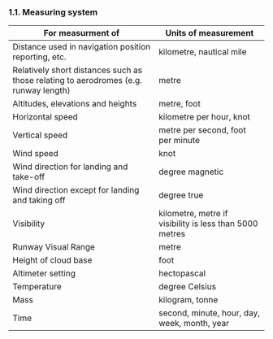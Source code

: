 ### 1.1. Measuring system

| For measurment of                                            | Units of measurement                                    |
| ------------------------------------------------------------ | ------------------------------------------------------- |
| Distance used in navigation position reporting, etc.         | kilometre, nautical mile                                |
| Relatively short distances such as those relating to aerodromes (e.g. runway length) | metre                                                   |
| Altitudes, elevations and heights                            | metre, foot                                             |
| Horizontal speed                                             | kilometre per hour, knot                                |
| Vertical speed                                               | metre per second, foot per minute                       |
| Wind speed                                                   | knot                                                    |
| Wind direction for landing and take-off                      | degree magnetic                                         |
| Wind direction except for landing and taking off             | degree true                                             |
| Visibility                                                   | kilometre, metre if visibility is less than 5000 metres |
| Runway Visual Range                                          | metre                                                   |
| Height of cloud base                                         | foot                                                    |
| Altimeter setting                                            | hectopascal                                             |
| Temperature                                                  | degree Celsius                                          |
| Mass                                                         | kilogram, tonne                                         |
| Time                                                         | second, minute, hour, day, week, month, year            |
